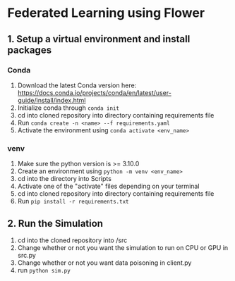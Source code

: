 # Federated Learning using Flower

## 1. Setup a virtual environment and install packages
### Conda
1. Download the latest Conda version here: https://docs.conda.io/projects/conda/en/latest/user-guide/install/index.html
2. Initialize conda through `conda init`
3. cd into cloned repository into directory containing requirements file
4. Run `conda create -n <name> --f requirements.yaml`
5. Activate the environment using `conda activate <env_name>`
### venv
1. Make sure the python version is >= 3.10.0
2. Create an environment using `python -m venv <env_name>`
3. cd into the directory into Scripts
4. Activate one of the "activate" files depending on your terminal
5. cd into cloned repository into directory containing requirements file
6. Run `pip install -r requirements.txt`

## 2. Run the Simulation
1. cd  into the cloned repository into /src
2. Change whether or not you want the simulation to run on CPU or GPU in src.py
3. Change whether or not you want data poisoning in client.py
4. run `python sim.py`